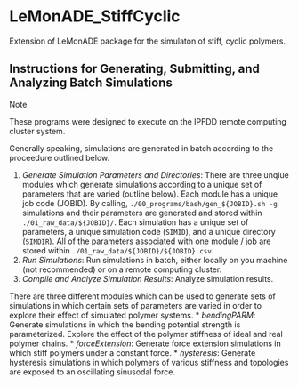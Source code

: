 # LeMonADE_StiffCyclic
Extension of LeMonADE package for the simulaton of stiff, cyclic polymers.

## Instructions for Generating, Submitting, and Analyzing Batch Simulations
>[!NOTE]
>These programs were designed to execute on the IPFDD remote computing cluster system.

Generally speaking, simulations are generated in batch according to the proceedure outlined below.
1. *Generate Simulation Parameters and Directories*: There are three unqiue modules which generate simulations according to a unique set of parameters that are varied (outline below). Each module has a unique job code (JOBID). By calling, `./00_programs/bash/gen_${JOBID}.sh -g` simulations and their parameters are generated and stored within `./01_raw_data/${JOBID}/`. Each simulation has a unique set of parameters, a unique simulation code (`SIMID`), and a unique directory (`SIMDIR`). All of the parameters associated with one module / job are stored within `./01_raw_data/${JOBID}/${JOBID}.csv`.
2. *Run Simulations*: Run simulations in batch, either locally on you machine (not recommended) or on a remote computing cluster.
3. *Compile and Analyze Simulation Results*: Analyze simulation results.

There are three different modules which can be used to generate sets of simulations in which certain sets of parameters are varied in order to explore their effect of simulated polymer systems.
	*  *bendingPARM*: Generate simulations in which the bending potential strength is parameterized. Explore the effect of the polymer stiffness of ideal and real polymer chains.
	*  *forceExtension*: Generate force extension simulations in which stiff polymers under a constant force. 
	*  *hysteresis*: Generate hysteresis simulations in which polymers of various stiffness and topologies are exposed to an oscillating sinusodal force.

